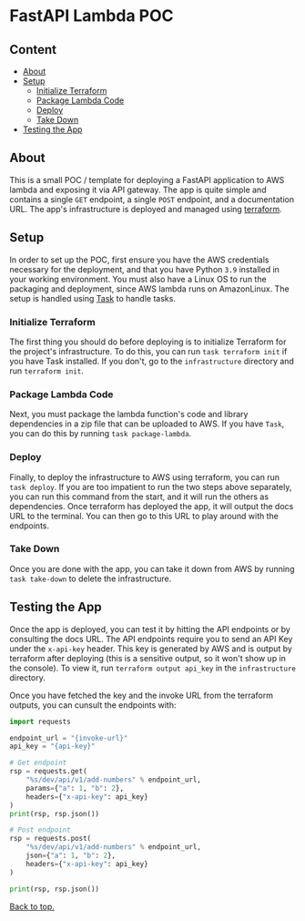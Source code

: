 # FastAPI Lambda POC

## Content
- [About](#about)
- [Setup](#setup)
  - [Initialize Terraform](#initialize-terraform)
  - [Package Lambda Code](#package-lambda-code)
  - [Deploy](#deploy)
  - [Take Down](#take-down)
- [Testing the App](#testing-the-app)

## About
This is a small POC / template for deploying a FastAPI application to AWS lambda
and exposing it via API gateway. The app is quite simple and contains a single `GET`
endpoint, a single `POST` endpoint, and a documentation URL. The app's
infrastructure is deployed and managed using [terraform](https://www.terraform.io/).

## Setup
In order to set up the POC, first ensure you have the AWS credentials necessary for the deployment,
and that you have Python `3.9` installed in your working environment. You must also have a Linux OS
to run the packaging and deployment, since AWS lambda runs on AmazonLinux. The setup is handled using
[Task](https://taskfile.dev/) to handle tasks.

### Initialize Terraform
The first thing you should do before deploying is to initialize Terraform for the project's
infrastructure. To do this, you can run `task terraform init` if you have Task installed. If you don't,
go to the `infrastructure` directory and run `terraform init`.

### Package Lambda Code
Next, you must package the lambda function's code and library dependencies in a zip file that can
be uploaded to AWS. If you have `Task`, you can do this by running `task package-lambda`.

### Deploy
Finally, to deploy the infrastructure to AWS using terraform, you can run `task deploy`. If you are too
impatient to run the two steps above separately, you can run this command from the start, and it will
run the others as dependencies. Once terraform has deployed the app, it will output the docs URL to the
terminal. You can then go to this URL to play around with the endpoints.

### Take Down
Once you are done with the app, you can take it down from AWS by running `task take-down` to delete
the infrastructure.

## Testing the App
Once the app is deployed, you can test it by hitting the API endpoints or by consulting the docs URL.
The API endpoints require you to send an API Key under the `x-api-key` header. This key is generated by
AWS and is output by terraform after deploying (this is a sensitive output, so it won't show up in the
console). To view it, run `terraform output api_key` in the `infrastructure` directory.

Once you have fetched the key and the invoke URL from the terraform outputs, you can cunsult the endpoints
with:
```python
import requests

endpoint_url = "{invoke-url}"
api_key = "{api-key}"

# Get endpoint
rsp = requests.get(
    "%s/dev/api/v1/add-numbers" % endpoint_url,
    params={"a": 1, "b": 2},
    headers={"x-api-key": api_key}
)
print(rsp, rsp.json())

# Post endpoint
rsp = requests.post(
    "%s/dev/api/v1/add-numbers" % endpoint_url,
    json={"a": 1, "b": 2},
    headers={"x-api-key": api_key}
)

print(rsp, rsp.json())
```

[Back to top.](#fastapi-lambda-poc)
